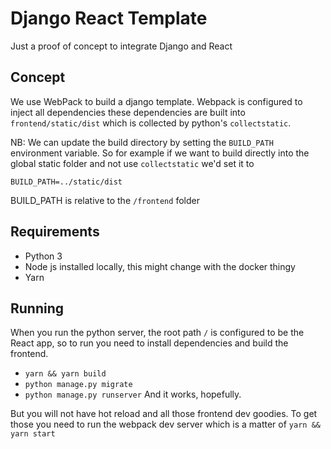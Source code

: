 # Django React Template
Just a proof of concept to integrate Django and React

## Concept
We use WebPack to build a django template. Webpack is configured to inject all dependencies these dependencies are built
into `frontend/static/dist` which is collected by python's `collectstatic`.

NB: We can update the build directory by setting the `BUILD_PATH` environment variable. So for example
if we want to build directly into the global static folder and not use `collectstatic` we'd set it to

```dotenv
BUILD_PATH=../static/dist
```
BUILD_PATH is relative to the `/frontend` folder

## Requirements
- Python 3
- Node js installed locally, this might change with the docker thingy
- Yarn

## Running
When you run the python server, the root path `/` is configured to be the React app, so to run you need to install dependencies and build the frontend.
- `yarn && yarn build`
- `python manage.py migrate`
- `python manage.py runserver`
And it works, hopefully.

But you will not have hot reload and all those frontend dev goodies. 
To get those you need to run the webpack dev server which is a matter of `yarn && yarn start`

